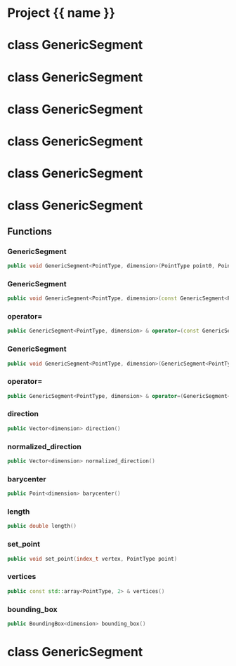 <script setup>
import {useRoute} from 'vitepress'
const {path} = useRoute()
const tokens = path.split('/')
const words = tokens[2].split('-');
for (let i = 0; i < words.length; i++) {
    words[i] = words[i].charAt(0).toUpperCase() + words[i].slice(1);
    words[i] = words[i].replace('geode', 'Geode')
}
const name = words.join('-');
</script>
# Project {{ name }}

# class GenericSegment


# class GenericSegment


# class GenericSegment


# class GenericSegment


# class GenericSegment


# class GenericSegment


## Functions

### GenericSegment

```cpp
public void GenericSegment<PointType, dimension>(PointType point0, PointType point1)
```


### GenericSegment

```cpp
public void GenericSegment<PointType, dimension>(const GenericSegment<PointType, dimension> & other)
```


### operator=

```cpp
public GenericSegment<PointType, dimension> & operator=(const GenericSegment<PointType, dimension> & other)
```


### GenericSegment

```cpp
public void GenericSegment<PointType, dimension>(GenericSegment<PointType, dimension> && other)
```


### operator=

```cpp
public GenericSegment<PointType, dimension> & operator=(GenericSegment<PointType, dimension> && other)
```


### direction

```cpp
public Vector<dimension> direction()
```


### normalized_direction

```cpp
public Vector<dimension> normalized_direction()
```


### barycenter

```cpp
public Point<dimension> barycenter()
```


### length

```cpp
public double length()
```


### set_point

```cpp
public void set_point(index_t vertex, PointType point)
```


### vertices

```cpp
public const std::array<PointType, 2> & vertices()
```


### bounding_box

```cpp
public BoundingBox<dimension> bounding_box()
```




# class GenericSegment


